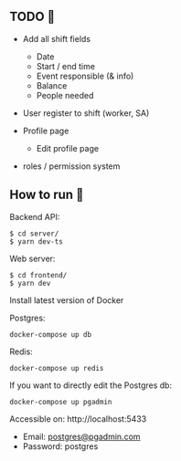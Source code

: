 ## TODO 🚧

- Add all shift fields
  - Date
  - Start / end time
  - Event responsible (& info)
  - Balance
  - People needed

- User register to shift (worker, SA)
- Profile page
  - Edit profile page
- roles / permission system

## How to run 🚀

Backend API:

```
$ cd server/
$ yarn dev-ts
```

Web server:

```
$ cd frontend/
$ yarn dev
```

Install latest version of Docker

Postgres:

```
docker-compose up db
```

Redis:

```
docker-compose up redis
```

If you want to directly edit the Postgres db:

```
docker-compose up pgadmin
```

Accessible on: http://localhost:5433

- Email: postgres@pgadmin.com
- Password: postgres

